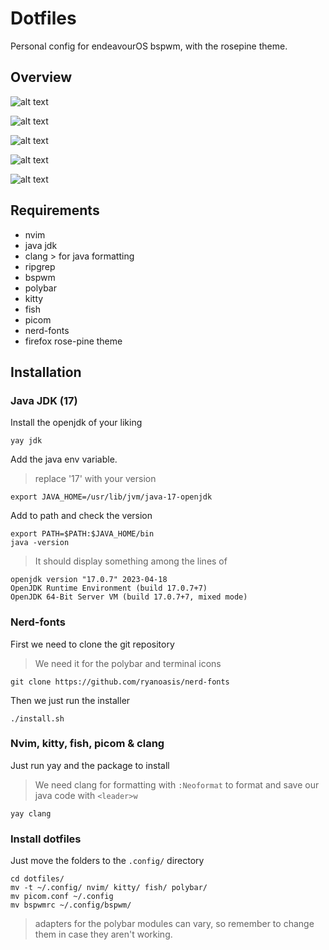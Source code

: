 # Dotfiles
Personal config for endeavourOS bspwm, with the rosepine theme.

## Overview

![alt text][logo]

[logo]: https://media.discordapp.net/attachments/911820541860646963/1120845272956801024/screenshot-2023-06-20_183845.png?width=1177&height=662 "Logo Title Text 2"

![alt text][logo1]

[logo1]: https://cdn.discordapp.com/attachments/911820541860646963/1120841005986480200/screenshot-2023-06-20_182146.png "Logo Title Text 2"

![alt text][logo2]

[logo2]: https://media.discordapp.net/attachments/911820541860646963/1120845272956801024/screenshot-2023-06-20_183845.png?width=1177&height=662 "Logo Title Text 2"

![alt text][logo3]

[logo3]: https://media.discordapp.net/attachments/911820541860646963/1120845272956801024/screenshot-2023-06-20_183845.png?width=1177&height=662 "Logo Title Text 2"

![alt text][logo4]

[logo4]: https://media.discordapp.net/attachments/911820541860646963/1120845272956801024/screenshot-2023-06-20_183845.png?width=1177&height=662 "Logo Title Text 2"

## Requirements
* nvim
* java jdk
* clang > for java formatting
* ripgrep
* bspwm
* polybar
* kitty
* fish
* picom
* nerd-fonts
* firefox rose-pine theme

## Installation

### Java JDK (17)

Install the openjdk of your liking
```
yay jdk
```
Add the java env variable.
> replace '17' with your version
```
export JAVA_HOME=/usr/lib/jvm/java-17-openjdk
```
Add to path and check the version
```
export PATH=$PATH:$JAVA_HOME/bin
java -version
```
> It should display something among the lines of
```
openjdk version "17.0.7" 2023-04-18
OpenJDK Runtime Environment (build 17.0.7+7)
OpenJDK 64-Bit Server VM (build 17.0.7+7, mixed mode)
```

### Nerd-fonts
First we need to clone the git repository
> We need it for the polybar and terminal icons
```
git clone https://github.com/ryanoasis/nerd-fonts
```
Then we just run the installer 
```
./install.sh
```
### Nvim, kitty, fish, picom & clang
Just run yay and the package to install
> We need clang for formatting with `:Neoformat` to format and save our java code with `<leader>w`
```
yay clang
```
### Install dotfiles
Just move the folders to the `.config/` directory
```
cd dotfiles/
mv -t ~/.config/ nvim/ kitty/ fish/ polybar/
mv picom.conf ~/.config
mv bspwmrc ~/.config/bspwm/
```
> adapters for the polybar modules can vary, so remember to change them in case they aren't working.



